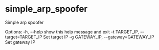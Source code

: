 # simple_arp_spoofer
Simple arp spoofer

Options:
  -h, --help            show this help message and exit
  -t TARGET_IP, --target=TARGET_IP
                        Set target IP
  -g GATEWAY_IP, --gateway=GATEWAY_IP
                        Set gateway IP
